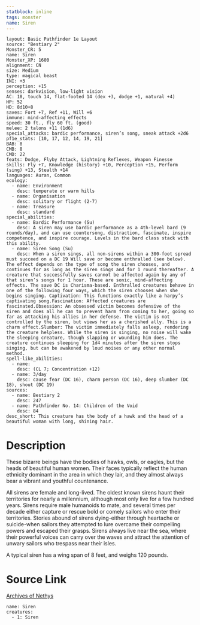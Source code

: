 ```yaml
---
statblock: inline
tags: monster
name: Siren
---
```

```statblock
layout: Basic Pathfinder 1e Layout
source: "Bestiary 2"
Monster_CR: 5
name: Siren
Monster_XP: 1600
alignment: CN
size: Medium
type: magical beast
INI: +3
perception: +15
senses: darkvision, low-light vision
AC: 18, touch 14, flat-footed 14 (dex +3, dodge +1, natural +4)
HP: 52
HD: 8d10+8
saves: Fort +7, Ref +11, Will +6
immune: mind-affecting effects
speed: 30 ft., fly 60 ft. (good)
melee: 2 talons +11 (1d6)
special_attacks: bardic performance, siren’s song, sneak attack +2d6
pf1e_stats: [10, 17, 12, 14, 19, 21]
BAB: 8
CMB: 8
CMD: 22
feats: Dodge, Flyby Attack, Lightning Reflexes, Weapon Finesse
skills: Fly +7, Knowledge (history) +10, Perception +15, Perform (sing) +13, Stealth +14
languages: Auran, Common
ecology:
  - name: Environment
    desc: temperate or warm hills
  - name: Organisation
    desc: solitary or flight (2-7)
  - name: Treasure
    desc: standard
special_abilities:
  - name: Bardic Performance (Su)
    desc: A siren may use bardic performance as a 4th-level bard (9 rounds/day), and can use countersong, distraction, fascinate, inspire competence, and inspire courage. Levels in the bard class stack with this ability.
  - name: Siren Song (Su)
    desc: When a siren sings, all non-sirens within a 300-foot spread must succeed on a DC 19 Will save or become enthralled (see below). The effect depends on the type of song the siren chooses, and continues for as long as the siren sings and for 1 round thereafter. A creature that successfully saves cannot be affected again by any of that siren’s songs for 1 hour. These are sonic, mind-affecting effects. The save DC is Charisma-based. Enthralled creatures behave in one of the following four ways, which the siren chooses when she begins singing. Captivation: This functions exactly like a harpy’s captivating song.Fascination: Affected creatures are fascinated.Obsession: An obsessed victim becomes defensive of the siren and does all he can to prevent harm from coming to her, going so far as attacking his allies in her defense. The victim is not controlled by the siren, but views her as a cherished ally. This is a charm effect.Slumber: The victim immediately falls asleep, rendering the creature helpless. While the siren is singing, no noise will wake the sleeping creature, though slapping or wounding him does. The creature continues sleeping for 1d4 minutes after the siren stops singing, but can be awakened by loud noises or any other normal method.
spell-like_abilities:
  - name:
    desc: (CL 7; Concentration +12)
  - name: 3/day
    desc: cause fear (DC 16), charm person (DC 16), deep slumber (DC 18), shout (DC 19)
sources:
  - name: Bestiary 2
    desc: 247
  - name: Pathfinder No. 14: Children of the Void
    desc: 84
desc_short: This creature has the body of a hawk and the head of a beautiful woman with long, shining hair.
```
# Description
These bizarre beings have the bodies of hawks, owls, or eagles, but the heads of beautiful human women. Their faces typically reflect the human ethnicity dominant in the area in which they lair, and they almost always bear a vibrant and youthful countenance.

All sirens are female and long-lived. The oldest known sirens haunt their territories for nearly a millennium, although most only live for a few hundred years. Sirens require male humanoids to mate, and several times per decade either capture or rescue bold or comely sailors who enter their territories. Stories abound of sirens dying-either through heartache or suicide-when sailors they attempted to lure overcame their compelling powers and escaped their grasps. Sirens always live near the sea, where their powerful voices can carry over the waves and attract the attention of unwary sailors who trespass near their isles.

A typical siren has a wing span of 8 feet, and weighs 120 pounds.
# Source Link
[Archives of Nethys](https://aonprd.com/MonsterDisplay.aspx?ItemName=Siren)
```encounter-table
name: Siren
creatures:
  - 1: Siren
```
